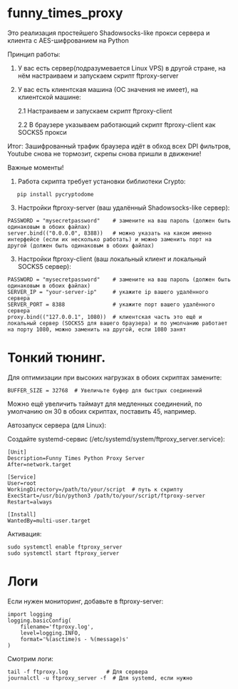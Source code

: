 # funny_times_proxy

Это реализация простейшего Shadowsocks-like прокси сервера и клиента с AES-шифрованием на Python

Принцип работы:
1. У вас есть cервер(подразумевается Linux VPS) в другой стране, на нём настраиваем и запускаем скрипт ftproxy-server
2. У вас есть клиентская машина (ОС значения не имеет), на клиентской машине:

   2.1 Настраиваем и запускаем скрипт ftproxy-client

   2.2 В браузере указываем работающий скрипт ftproxy-client как SOCKS5 прокси

Итог: Зашифрованный трафик браузера идёт в обход всех DPI фильтров, Youtube снова не тормозит, скрепы снова пришли в движение!

Важные моменты!

1. Работа скрипта требует установки библиотеки Crypto:
```
   pip install pycryptodome
```
3. Настройки ftproxy-server (ваш удалённый Shadowsocks-like сервер):
```
PASSWORD = "mysecretpassword"    # замените на ваш пароль (должен быть одинаковым в обоих файлах)
server.bind(("0.0.0.0", 8388))   # можно указать на каком именно интерфейсе (если их несколько работать) и можно заменить порт на другой (должен быть одинаковым в обоих файлах)
```
3. Настройки ftproxy-client (ваш локальный клиент и локальный SOCKS5 сервер):
```
PASSWORD = "mysecretpassword"    # замените на ваш пароль (должен быть одинаковым в обоих файлах)
SERVER_IP = "your-server-ip"     # укажите ip вашего удалённого сервера
SERVER_PORT = 8388               # укажите порт вашего удалённого сервера
proxy.bind(("127.0.0.1", 1080))  # клиентская часть это ещё и локальный сервер (SOCKS5 для вашего браузера) и по умолчанию работает на порту 1080, можно заменить на другой, если 1080 занят
```

# Тонкий тюнинг.

Для оптимизации при высоких нагрузках в обоих скриптах замените:
```
BUFFER_SIZE = 32768  # Увеличьте буфер для быстрых соединений
```

Можно ещё увеличить таймаут для медленных соединений, по умолчанию он 30 в обоих скриптах, поставить 45, например.

Автозапуск сервера (для Linux):

Создайте systemd-сервис (/etc/systemd/system/ftproxy_server.service):

```
[Unit]
Description=Funny Times Python Proxy Server
After=network.target

[Service]
User=root
WorkingDirectory=/path/to/your/script  # путь к скрипту
ExecStart=/usr/bin/python3 /path/to/your/script/ftproxy-server
Restart=always

[Install]
WantedBy=multi-user.target
```
Активация:
```
sudo systemctl enable ftproxy_server
sudo systemctl start ftproxy_server
```
# Логи
Если нужен мониторинг, добавьте в ftproxy-server:
```
import logging
logging.basicConfig(
    filename='ftproxy.log',
    level=logging.INFO,
    format='%(asctime)s - %(message)s'
)
```
Смотрим логи:
```
tail -f ftproxy.log            # Для сервера
journalctl -u ftproxy_server -f  # Для systemd, если нужно
```
